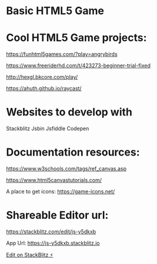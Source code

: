 # Basic HTML5 Game

# Cool HTML5 Game projects:

https://funhtml5games.com/?play=angrybirds

https://www.freeriderhd.com/t/423273-beginner-trial-fixed

http://hexgl.bkcore.com/play/

https://ahuth.github.io/raycast/


# Websites to develop with

Stackblitz
Jsbin
Jsfiddle
Codepen

# Documentation resources:
https://www.w3schools.com/tags/ref_canvas.asp

https://www.html5canvastutorials.com/

A place to get icons: https://game-icons.net/

# Shareable Editor url:

https://stackblitz.com/edit/js-y5dkxb

App Url: https://js-y5dkxb.stackblitz.io

[Edit on StackBlitz ⚡️](https://stackblitz.com/edit/js-y5dkxb)